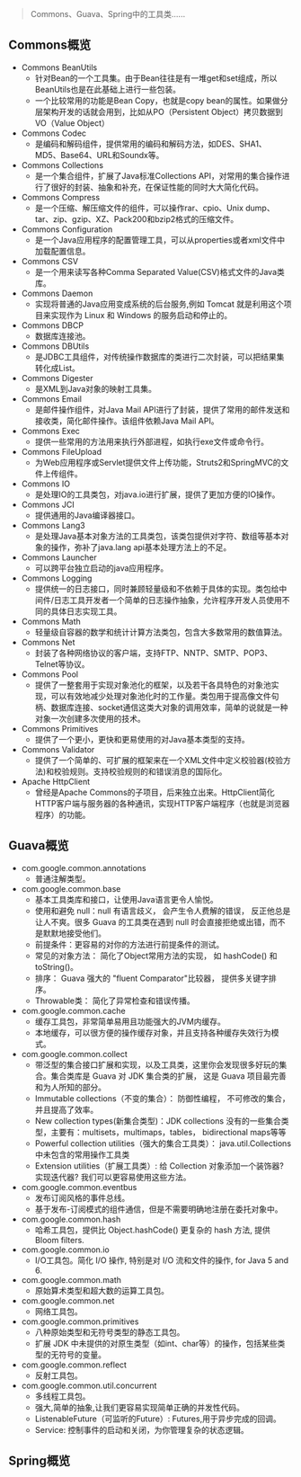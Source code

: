 > Commons、Guava、Spring中的工具类......

## Commons概览

- Commons BeanUtils
    - 针对Bean的一个工具集。由于Bean往往是有一堆get和set组成，所以BeanUtils也是在此基础上进行一些包装。
    - 一个比较常用的功能是Bean Copy，也就是copy bean的属性。如果做分层架构开发的话就会用到，比如从PO（Persistent Object）拷贝数据到VO（Value Object）
- Commons Codec
    - 是编码和解码组件，提供常用的编码和解码方法，如DES、SHA1、MD5、Base64、URL和Soundx等。
- Commons Collections
    - 是一个集合组件，扩展了Java标准Collections API，对常用的集合操作进行了很好的封装、抽象和补充，在保证性能的同时大大简化代码。
- Commons Compress
    - 是一个压缩、解压缩文件的组件，可以操作rar、cpio、Unix dump、tar、zip、gzip、XZ、Pack200和bzip2格式的压缩文件。
- Commons Configuration
    - 是一个Java应用程序的配置管理工具，可以从properties或者xml文件中加载配置信息。
- Commons CSV
    - 是一个用来读写各种Comma Separated Value(CSV)格式文件的Java类库。
- Commons Daemon
    - 实现将普通的Java应用变成系统的后台服务,例如 Tomcat 就是利用这个项目来实现作为 Linux 和 Windows 的服务启动和停止的。
-  Commons DBCP
    - 数据库连接池。
- Commons DBUtils
    - 是JDBC工具组件，对传统操作数据库的类进行二次封装，可以把结果集转化成List。
-  Commons Digester
    - 是XML到Java对象的映射工具集。
-  Commons Email
    - 是邮件操作组件，对Java Mail API进行了封装，提供了常用的邮件发送和接收类，简化邮件操作。该组件依赖Java Mail API。
- Commons Exec
    - 提供一些常用的方法用来执行外部进程，如执行exe文件或命令行。
-  Commons FileUpload
    - 为Web应用程序或Servlet提供文件上传功能，Struts2和SpringMVC的文件上传组件。
- Commons IO
    - 是处理IO的工具类包，对java.io进行扩展，提供了更加方便的IO操作。
- Commons JCI
    - 提供通用的Java编译器接口。
- Commons Lang3
    - 是处理Java基本对象方法的工具类包，该类包提供对字符、数组等基本对象的操作，弥补了java.lang api基本处理方法上的不足。
- Commons Launcher
    - 可以跨平台独立启动的java应用程序。
- Commons Logging
    - 提供统一的日志接口，同时兼顾轻量级和不依赖于具体的实现。类包给中间件/日志工具开发者一个简单的日志操作抽象，允许程序开发人员使用不同的具体日志实现工具。
- Commons Math
    - 轻量级自容器的数学和统计计算方法类包，包含大多数常用的数值算法。
- Commons Net
    - 封装了各种网络协议的客户端，支持FTP、NNTP、SMTP、POP3、Telnet等协议。
- Commons Pool
    - 提供了一整套用于实现对象池化的框架，以及若干各具特色的对象池实现，可以有效地减少处理对象池化时的工作量。类包用于提高像文件句柄、数据库连接、socket通信这类大对象的调用效率，简单的说就是一种对象一次创建多次使用的技术。
-  Commons Primitives
    - 提供了一个更小，更快和更易使用的对Java基本类型的支持。
- Commons Validator
    - 提供了一个简单的、可扩展的框架来在一个XML文件中定义校验器(校验方法)和校验规则。支持校验规则的和错误消息的国际化。
-  Apache HttpClient
    - 曾经是Apache Commons的子项目，后来独立出来。HttpClient简化HTTP客户端与服务器的各种通讯，实现HTTP客户端程序（也就是浏览器程序）的功能。

## Guava概览

- com.google.common.annotations
    - 普通注解类型。
- com.google.common.base
    - 基本工具类库和接口，让使用Java语言更令人愉悦。
    - 使用和避免 null：null 有语言歧义， 会产生令人费解的错误， 反正他总是让人不爽。很多 Guava 的工具类在遇到 null 时会直接拒绝或出错，而不是默默地接受他们。
    - 前提条件：更容易的对你的方法进行前提条件的测试。
    - 常见的对象方法： 简化了Object常用方法的实现， 如 hashCode() 和 toString()。
    - 排序： Guava 强大的 "fluent Comparator"比较器， 提供多关键字排序。
    - Throwable类： 简化了异常检查和错误传播。
- com.google.common.cache
    - 缓存工具包，非常简单易用且功能强大的JVM内缓存。
    - 本地缓存，可以很方便的操作缓存对象，并且支持各种缓存失效行为模式。
- com.google.common.collect
    - 带泛型的集合接口扩展和实现，以及工具类，这里你会发现很多好玩的集合。集合类库是 Guava 对 JDK 集合类的扩展， 这是 Guava 项目最完善和为人所知的部分。
    - Immutable collections（不变的集合）： 防御性编程， 不可修改的集合，并且提高了效率。
    - New collection types(新集合类型)：JDK collections 没有的一些集合类型，主要有：multisets，multimaps，tables， bidirectional maps等等
    - Powerful collection utilities（强大的集合工具类）： java.util.Collections 中未包含的常用操作工具类
    - Extension utilities（扩展工具类）: 给 Collection 对象添加一个装饰器? 实现迭代器? 我们可以更容易使用这些方法。
- com.google.common.eventbus
    - 发布订阅风格的事件总线。
    - 基于发布-订阅模式的组件通信，但是不需要明确地注册在委托对象中。
- com.google.common.hash
    - 哈希工具包，提供比 Object.hashCode() 更复杂的 hash 方法, 提供 Bloom filters.
- com.google.common.io
    - I/O工具包。简化 I/O 操作, 特别是对 I/O 流和文件的操作, for Java 5 and 6.
- com.google.common.math
    - 原始算术类型和超大数的运算工具包。
- com.google.common.net
    - 网络工具包。
- com.google.common.primitives
    - 八种原始类型和无符号类型的静态工具包。
    - 扩展 JDK 中未提供的对原生类型（如int、char等）的操作，包括某些类型的无符号的变量。
- com.google.common.reflect
    - 反射工具包。
- com.google.common.util.concurrent
    - 多线程工具包。
    - 强大,简单的抽象,让我们更容易实现简单正确的并发性代码。
    -  ListenableFuture（可监听的Future）: Futures,用于异步完成的回调。
    - Service: 控制事件的启动和关闭，为你管理复杂的状态逻辑。

## Spring概览

